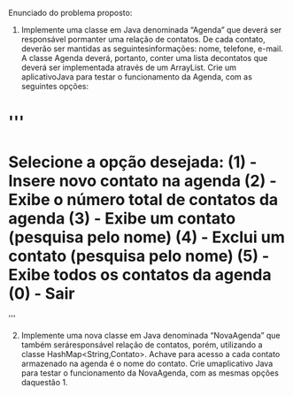 Enunciado do problema proposto:

1. Implemente uma classe em Java denominada “Agenda” que deverá ser responsável pormanter uma relação de contatos. De cada contato, deverão ser mantidas as seguintesinformações: nome, telefone, e-mail. A classe Agenda deverá, portanto, conter uma lista decontatos que deverá ser implementada através de um ArrayList<Contato>. Crie um aplicativoJava para testar o funcionamento da Agenda, com as seguintes opções:

'''
==================================
Selecione a opção desejada:
(1) - Insere novo contato na agenda
(2) - Exibe o número total de contatos da agenda
(3) - Exibe um contato (pesquisa pelo nome)
(4) - Exclui um contato (pesquisa pelo nome)
(5) - Exibe todos os contatos da agenda
(0) - Sair
==================================
'''

2. Implemente   uma   nova   classe   em   Java   denominada   “NovaAgenda”   que   também   seráresponsável relação de contatos, porém, utilizando a classe HashMap<String,Contato>. Achave para acesso a cada contato armazenado na agenda é o nome do contato. Crie umaplicativo Java para testar o funcionamento da NovaAgenda, com as mesmas opções daquestão 1.
